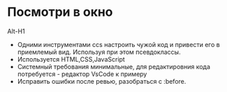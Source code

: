# Посмотри в окно
Alt-H1  
* Одними инструментами ccs настроить чужой код и привести его в
приемлемый вид. Используя при этом псевдоклассы. 
* Используется HTML,CSS,JavaScript
* Системный требования минимальные, для редактировния кода потребуется - редактор VsCode к примеру
* Исправить ошибки после ревью, разобраться с :before.